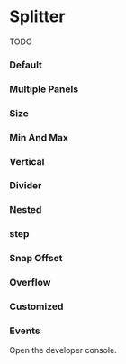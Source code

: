 # Splitter

TODO

<Playground />

<Usage />

<Api />

<GlobalConfig />

<Examples />

### Default

<Example src="examples/default" />

### Multiple Panels

<Example src="examples/multiple-panels" />

### Size

<Example src="examples/size" />

### Min And Max

<Example src="examples/min-and-max" />

### Vertical

<Example src="examples/vertical" />

### Divider

<Example src="examples/divider" />

### Nested

<Example src="examples/nested" />

### step

<Example src="examples/step" />

### Snap Offset

<Example src="examples/snap-offset" />

### Overflow

<Example src="examples/overflow" />

### Customized

<Example src="examples/customized" />

### Events

Open the developer console.

<Example src="examples/events" />

<LastModified />
